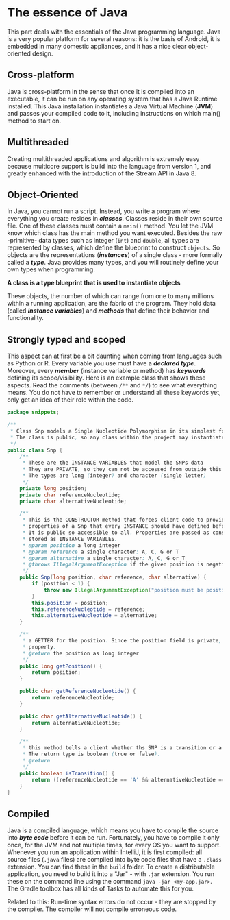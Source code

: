 # The essence of Java

This part deals with the essentials of the Java programming language. Java is a very popular platform for several reasons: it is the basis of Android, it is embedded in many domestic appliances, and it has a nice clear object-oriented design.

## Cross-platform

Java is cross-platform in the sense that once it is compiled into an executable, it can be run on any operating system that has a Java Runtime installed. This Java installation instantiates a Java Virtual Machine (**JVM**) and passes your compiled code to it, including instructions on which main() method to start on.

## Multithreaded

Creating multithreaded applications and algorithm is extremely easy because multicore support is build into the language from version 1, and greatly enhanced with the introduction of the Stream API in Java 8.

## Object-Oriented

In Java, you cannot run a script. Instead, you write a program where everything you create resides in **_classes_**. Classes reside in their own source file. One of these classes must contain a `main()` method. You let the JVM know which class has the main method you want executed.
Besides the raw -primitive- data types such as integer (`int`) and `double`, all types are represented by classes, which define the blueprint to construct `objects`. So objects are the representations (**_instances_**) of a single class - more formally called a **_type_**. Java provides many types, and you will routinely define your own types when programming.

**A class is a type blueprint that is used to instantiate objects**

These objects, the number of which can range from one to many millions within a running application, are the fabric of the program. They hold data (called **_instance variables_**) and **_methods_** that define their behavior and functionality. 
 
## Strongly typed and scoped

This aspect can at first be a bit daunting when coming from languages such as Python or R. Every variable you use must have a **_declared type_**. Moreover, every **_member_** (instance variable or method) has **_keywords_** defining its scope/visibility. Here is an example class that shows these aspects. Read the comments (between `/**` and `*/`) to see what everything means. You do not have to remember or understand all these keywords yet, only get an idea of their role within the code.

```java
package snippets;

/**
 * Class Snp models a Single Nucleotide Polymorphism in its simplest form.
 * The class is public, so any class within the project may instantiate it.
 */
public class Snp {
    /**
     * These are the INSTANCE VARIABLES that model the SNPs data
     * They are PRIVATE, so they can not be accessed from outside this class.
     * The types are long (integer) and character (single letter)
     */
    private long position;
    private char referenceNucleotide;
    private char alternativeNucleotide;

    /**
     * This is the CONSTRUCTOR method that forces client code to provide the three essential
     * properties of a Snp that every INSTANCE should have defined before being INSTANTIATED.
     * It is public so accessible to all. Properties are passed as constructor arguments and
     * stored as INSTANCE VARIABLES.
     * @param position a long integer
     * @param reference a single character: A, C, G or T
     * @param alternative a single character: A, C, G or T
     * @throws IllegalArgumentException if the given position is negative
     */
    public Snp(long position, char reference, char alternative) {
        if (position < 1) {
            throw new IllegalArgumentException("position must be positive");
        }
        this.position = position;
        this.referenceNucleotide = reference;
        this.alternativeNucleotide = alternative;
    }

    /**
     * a GETTER for the position. Since the position field is private, this makes it a READ_ONLY
     * property.
     * @return the position as long integer
     */
    public long getPosition() {
        return position;
    }

    public char getReferenceNucleotide() {
        return referenceNucleotide;
    }

    public char getAlternativeNucleotide() {
        return alternativeNucleotide;
    }

    /**
     * this method tells a client whether ths SNP is a transition or a transversion.
     * The return type is boolean (true or false).
     * @return
     */
    public boolean isTransition() {
        return ((referenceNucleotide == 'A' && alternativeNucleotide == 'G') || (referenceNucleotide == 'C' && alternativeNucleotide == 'T'));
    }
}
```

## Compiled

Java is a compiled language, which means you have to compile the source into **_byte code_** before it can be run. Fortunately, you have to compile it only once, for the JVM and not multiple times, for every OS you want to support.
Whenever you run an application within IntelliJ, it is first compiled: all source files (`.java` files) are compiled into byte code files that have a `.class` extension. You can find these in the `build` folder. To create a distributable application, you need to build it into a "Jar" - with `.jar` extension. You run these on the command line using the 
command `java -jar <my-app.jar>`. The Gradle toolbox has all kinds of Tasks to automate this for you. 

Related to this: Run-time syntax errors do not occur - they are stopped by the compiler. The compiler will not compile erroneous code.
